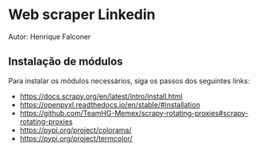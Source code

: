 # Web scraper Linkedin

Autor: Henrique Falconer

## Instalação de módulos

Para instalar os módulos necessários, siga os passos dos seguintes links:

- https://docs.scrapy.org/en/latest/intro/install.html
- https://openpyxl.readthedocs.io/en/stable/#installation
- https://github.com/TeamHG-Memex/scrapy-rotating-proxies#scrapy-rotating-proxies
- https://pypi.org/project/colorama/
- https://pypi.org/project/termcolor/